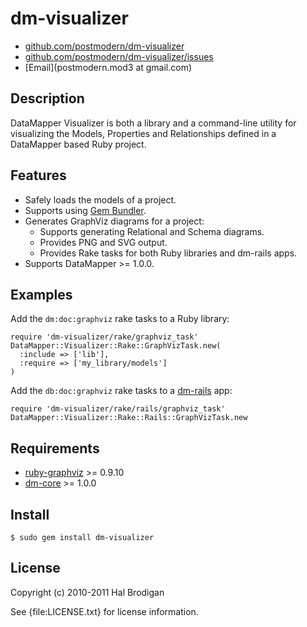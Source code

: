 # dm-visualizer

* [github.com/postmodern/dm-visualizer](http://github.com/postmodern/dm-visualizer/)
* [github.com/postmodern/dm-visualizer/issues](http://github.com/postmodern/dm-visualizer/issues)
* [Email](postmodern.mod3 at gmail.com)

## Description

DataMapper Visualizer is both a library and a command-line utility for
visualizing the Models, Properties and Relationships defined in a
DataMapper based Ruby project.

## Features

* Safely loads the models of a project.
* Supports using [Gem Bundler](http://gembundler.com/).
* Generates GraphViz diagrams for a project:
  * Supports generating Relational and Schema diagrams.
  * Provides PNG and SVG output.
  * Provides Rake tasks for both Ruby libraries and dm-rails apps.
* Supports DataMapper >= 1.0.0.

## Examples

Add the `dm:doc:graphviz` rake tasks to a Ruby library:

    require 'dm-visualizer/rake/graphviz_task'
    DataMapper::Visualizer::Rake::GraphVizTask.new(
      :include => ['lib'],
      :require => ['my_library/models']
    )

Add the `db:doc:graphviz` rake tasks to a [dm-rails](http://github.com/datamapper/dm-rails) app:

    require 'dm-visualizer/rake/rails/graphviz_task'
    DataMapper::Visualizer::Rake::Rails::GraphVizTask.new

## Requirements

* [ruby-graphviz](http://rubygems.org/gems/ruby-graphviz) >= 0.9.10
* [dm-core](http://github.com/datamapper/dm-core) >= 1.0.0

## Install

    $ sudo gem install dm-visualizer

## License

Copyright (c) 2010-2011 Hal Brodigan

See {file:LICENSE.txt} for license information.
